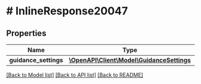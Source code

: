 # # InlineResponse20047

## Properties

Name | Type | Description | Notes
------------ | ------------- | ------------- | -------------
**guidance_settings** | [**\OpenAPI\Client\Model\GuidanceSettings**](GuidanceSettings.md) |  | [optional]

[[Back to Model list]](../../README.md#models) [[Back to API list]](../../README.md#endpoints) [[Back to README]](../../README.md)

